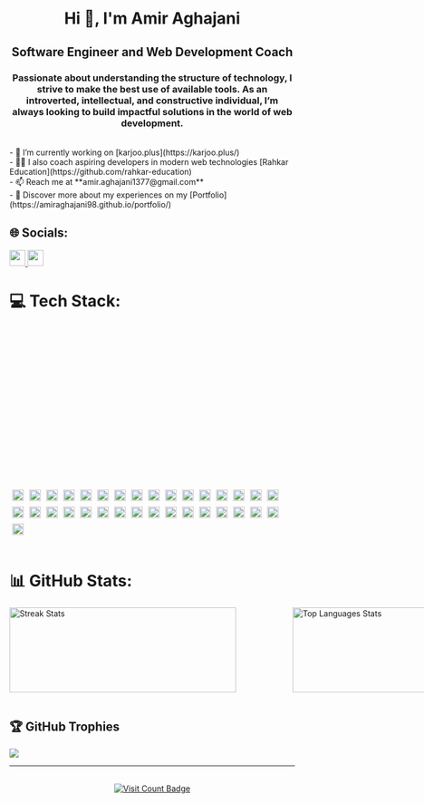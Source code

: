 <div align="center">
<h1>Hi 👋, I'm Amir Aghajani</h1>
<h2>Software Engineer and Web Development Coach</h2><h3> Passionate about understanding the structure of technology, I strive to make the best use of available tools. As an introverted, intellectual, and constructive individual, I’m always looking to build impactful solutions in the world of web development.</h3></div>
<br>- 🔭 I’m currently working on [karjoo.plus](https://karjoo.plus/)<br>- 🧑‍🏫 I also coach aspiring developers in modern web technologies [Rahkar Education](https://github.com/rahkar-education)<br>- 📫 Reach me at **amir.aghajani1377@gmail.com**<br>- 📄 Discover more about my experiences on my [Portfolio](https://amiraghajani98.github.io/portfolio/)<br>


## 🌐 Socials:
<a href="https://www.instagram.com/amiir_aghajani98/profilecard/?igsh=MWF0ZjdtbXA0bDRubA==">
  <img src="https://img.shields.io/badge/Instagram-%23E4405F.svg?logo=Instagram&logoColor=white" height="28">
</a>
<a href="https://www.linkedin.com/in/amir-aghajani/">
  <img src="https://img.shields.io/badge/LinkedIn-%230077B5.svg?logo=linkedin&logoColor=white" height="28">
</a>

<br>

# 💻 Tech Stack:
<div style="display: flex; flex-wrap: wrap; justify-content: stretch; gap: 10; width:100% ; margin-top: 300px;">
<img src="https://img.shields.io/badge/html5-%23E34F26.svg?style=plastic&logo=html5&logoColor=white" height="20" style="margin: 5px;">
  <img src="https://img.shields.io/badge/-GraphQL-E10098?style=plastic&logo=graphql&logoColor=white" height="20" style="margin: 5px;">
  <img src="https://img.shields.io/badge/vercel-%23000000.svg?style=plastic&logo=vercel&logoColor=white" height="20" style="margin: 5px;">
  <img src="https://img.shields.io/badge/AWS-%23FF9900.svg?style=plastic&logo=amazon-aws&logoColor=white" height="20" style="margin: 5px;">
  <img src="https://img.shields.io/badge/Next-black?style=plastic&logo=next.js&logoColor=white" height="20" style="margin: 5px;">
  <img src="https://img.shields.io/badge/yarn-%232C8EBB.svg?style=plastic&logo=yarn&logoColor=white" height="20" style="margin: 5px;">
  <img src="https://img.shields.io/badge/react-%2320232a.svg?style=plastic&logo=react&logoColor=%2361DAFB" height="20" style="margin: 5px;">
  <img src="https://img.shields.io/badge/tailwindcss-%2338B2AC.svg?style=plastic&logo=tailwind-css&logoColor=white" height="20" style="margin: 5px;">
  <img src="https://img.shields.io/badge/React_Router-CA4245?style=plastic&logo=react-router&logoColor=white" height="20" style="margin: 5px;">
  <img src="https://img.shields.io/badge/WordPress-%23117AC9.svg?style=plastic&logo=WordPress&logoColor=white" height="20" style="margin: 5px;">
  <img src="https://img.shields.io/badge/mysql-4479A1.svg?style=plastic&logo=mysql&logoColor=white" height="20" style="margin: 5px;">
  <img src="https://img.shields.io/badge/postgres-%23316192.svg?style=plastic&logo=postgresql&logoColor=white" height="20" style="margin: 5px;">
  <img src="https://img.shields.io/badge/github-%23121011.svg?style=plastic&logo=github&logoColor=white" height="20" style="margin: 5px;">
  <img src="https://img.shields.io/badge/chart.js-F5788D.svg?style=plastic&logo=chart.js&logoColor=white" height="20" style="margin: 5px;">
  <img src="https://img.shields.io/badge/-ApolloGraphQL-311C87?style=plastic&logo=apollo-graphql" height="20" style="margin: 5px;">
  <img src="https://img.shields.io/badge/JWT-black?style=plastic&logo=JSON%20web%20tokens" height="20" style="margin: 5px;">
  <img src="https://img.shields.io/badge/bootstrap-%238511FA.svg?style=plastic&logo=bootstrap&logoColor=white" height="20" style="margin: 5px;">
  <img src="https://img.shields.io/badge/css3-%231572B6.svg?style=plastic&logo=css3&logoColor=white" height="20" style="margin: 5px;">
  <img src="https://img.shields.io/badge/ESLint-4B3263?style=plastic&logo=eslint&logoColor=white" height="20" style="margin: 5px;">
  <img src="https://img.shields.io/badge/docker-%230db7ed.svg?style=plastic&logo=docker&logoColor=white" height="20" style="margin: 5px;">
  <img src="https://img.shields.io/badge/Trello-%23026AA7.svg?style=plastic&logo=Trello&logoColor=white" height="20" style="margin: 5px;">
  <img src="https://img.shields.io/badge/SASS-hotpink.svg?style=plastic&logo=SASS&logoColor=white" height="20" style="margin: 5px;">
  <img src="https://img.shields.io/badge/MUI-%230081CB.svg?style=plastic&logo=mui&logoColor=white" height="20" style="margin: 5px;">
  <img src="https://img.shields.io/badge/Mantine-ffffff?style=plastic&logo=Mantine&logoColor=339af0" height="20" style="margin: 5px;">
  <img src="https://img.shields.io/badge/React%20Hook%20Form-%23EC5990.svg?style=plastic&logo=reacthookform&logoColor=white" height="20" style="margin: 5px;">
  <img src="https://img.shields.io/badge/Postman-FF6C37?style=plastic&logo=postman&logoColor=white" height="20" style="margin: 5px;">
  <img src="https://img.shields.io/badge/typescript-%23007ACC.svg?style=plastic&logo=typescript&logoColor=white" height="20" style="margin: 5px;">
  <img src="https://img.shields.io/badge/NPM-%23CB3837.svg?style=plastic&logo=npm&logoColor=white" height="20" style="margin: 5px;">
  <img src="https://img.shields.io/badge/Sequelize-52B0E7?style=plastic&logo=Sequelize&logoColor=white" height="20" style="margin: 5px;">
  <img src="https://img.shields.io/badge/git-%23F05033.svg?style=plastic&logo=git&logoColor=white" height="20" style="margin: 5px;">
  <img src="https://img.shields.io/badge/github%20actions-%232671E5.svg?style=plastic&logo=githubactions&logoColor=white" height="20" style="margin: 5px;">
  <img src="https://img.shields.io/badge/gitlab-%23181717.svg?style=plastic&logo=gitlab&logoColor=white" height="20" style="margin: 5px;">
  <img src="https://img.shields.io/badge/prettier-%23F7B93E.svg?style=plastic&logo=prettier&logoColor=black" height="20" style="margin: 5px;">
</div>

<br>

# 📊 GitHub Stats:
<div style="display: flex; justify-content: stretch; align-items: center; width: 100%">
  <img src="https://github-readme-streak-stats.herokuapp.com/?user=AmirAghajani98&theme=nightowl&hide_border=false" alt="Streak Stats" style="width: 400px; height: 150px; margin-right: 100px;">
  <img src="https://github-readme-stats.vercel.app/api/top-langs/?username=AmirAghajani98&theme=nightowl&hide_border=false&include_all_commits=true&count_private=true&layout=compact" alt="Top Languages Stats" style="width: 400px; height: 150px;">
</div>

<br>

## 🏆 GitHub Trophies
![](https://github-profile-trophy.vercel.app/?username=AmirAghajani98&theme=algolia&no-frame=true&no-bg=true&margin-w=4)

---
<br>

<div align="center">
  <a href="https://visitcount.itsvg.in">
    <img src="https://visitcount.itsvg.in/api?id=AmirAghajani98&icon=0&color=11" alt="Visit Count Badge">
  </a>
</div>

